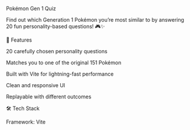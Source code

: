 
Pokémon Gen 1 Quiz

Find out which Generation 1 Pokémon you’re most similar to by answering 20 fun personality-based questions! 🎮✨

🚀 Features

20 carefully chosen personality questions

Matches you to one of the original 151 Pokémon

Built with Vite for lightning-fast performance

Clean and responsive UI

Replayable with different outcomes

🛠️ Tech Stack

Framework: Vite
